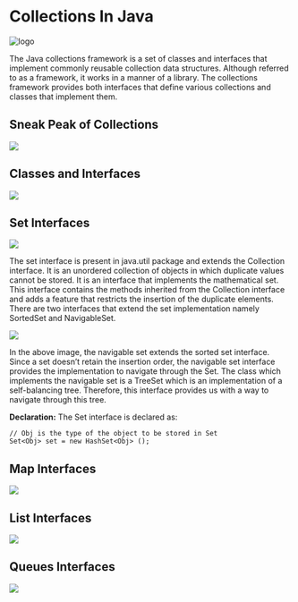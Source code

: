 # Collections In Java

![logo](Assests/Logo.webp)

The Java collections framework is a set of classes and interfaces that implement commonly reusable collection data structures. Although referred to as a framework, it works in a manner of a library. The collections framework provides both interfaces that define various collections and classes that implement them.
<br/>

## Sneak Peak of Collections
<img align="center" src="Assests/Flowchart.png">

## Classes and Interfaces
<img align="center" src="Assests/Framework.jpg">

## Set Interfaces
<img align="center" src="Assests/Sets.jpg" hight=10>

The set interface is present in java.util package and extends the Collection interface. It is an unordered collection of objects in which duplicate values cannot be stored. It is an interface that implements the mathematical set. This interface contains the methods inherited from the Collection interface and adds a feature that restricts the insertion of the duplicate elements. There are two interfaces that extend the set implementation namely SortedSet and NavigableSet.

<img align="center" src="Assests/SetFlow.png">

In the above image, the navigable set extends the sorted set interface. Since a set doesn’t retain the insertion order, the navigable set interface provides the implementation to navigate through the Set. The class which implements the navigable set is a TreeSet which is an implementation of a self-balancing tree. Therefore, this interface provides us with a way to navigate through this tree.

**Declaration:** The Set interface is declared as:

```sudo
// Obj is the type of the object to be stored in Set 
Set<Obj> set = new HashSet<Obj> ();
```


## Map Interfaces
<img align="center" src="Assests/Maps.jpg">

## List Interfaces
<img align="center" src="Assests/Lists.jpg">

## Queues Interfaces 
<img align="center" src="Assests/Queue.jpg">


